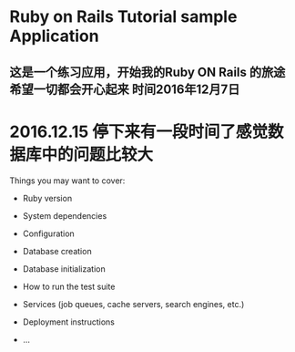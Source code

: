 # Ruby on Rails Tutorial sample Application
## 这是一个练习应用，开始我的Ruby ON Rails 的旅途 希望一切都会开心起来 时间2016年12月7日

# 2016.12.15 停下来有一段时间了感觉数据库中的问题比较大
Things you may want to cover:

* Ruby version

* System dependencies

* Configuration

* Database creation

* Database initialization

* How to run the test suite

* Services (job queues, cache servers, search engines, etc.)

* Deployment instructions

* ...
